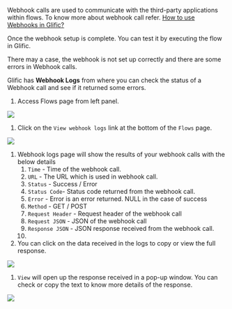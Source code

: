 Webhook calls are used to communicate with the third-party applications within flows. To know more about webhook call refer. [How to use Webhooks in Glific?](https://glific.slab.com/public/posts/zr4p96z4)

Once the webhook setup is complete. You can test it by executing the flow in Glific.

There may a case, the webhook is not set up correctly and there are some errors in Webhook calls.

Glific has **Webhook Logs** from where you can check the status of a Webhook call and see if it returned some errors.

1. Access Flows page from left panel.

![](https://static.slab.com/prod/uploads/8k89m6if/posts/images/C1b-r5C3W30wIsZAHibup6n8.png)

1. Click on the `View webhook logs`  link at the bottom of the `Flows` page. 

![](https://static.slab.com/prod/uploads/8k89m6if/posts/images/pjl_sVE1yeD9mSBkektVykCD.png)

1. Webhook logs page will show the results of your webhook calls with the below details
    1. `Time`  - Time of the webhook call.
    1. `URL` - The URL which is used in webhook call.
    1. `Status` - Success / Error
    1. `Status Code`- Status code returned from the webhook call. 
    1. `Error` - Error is an error returned. NULL in the case of success
    1. `Method` - GET / POST
    1. `Request Header` - Request header of the webhook call
    1. `Request JSON` - JSON of the webhook call
    1. `Response JSON` - JSON response received from the webhook call.
    1. 
1. You can click on the data received in the logs to copy or view the full response.

![](https://static.slab.com/prod/uploads/8k89m6if/posts/images/kclO__LckDt7sCd2lbcvmI7I.png)

1. `View` will open up the response received in a pop-up window. You can check or copy the text to know more details of the response.

![](https://static.slab.com/prod/uploads/8k89m6if/posts/images/epQjaKSrJPjbngYdsBw08Qeq.png)

